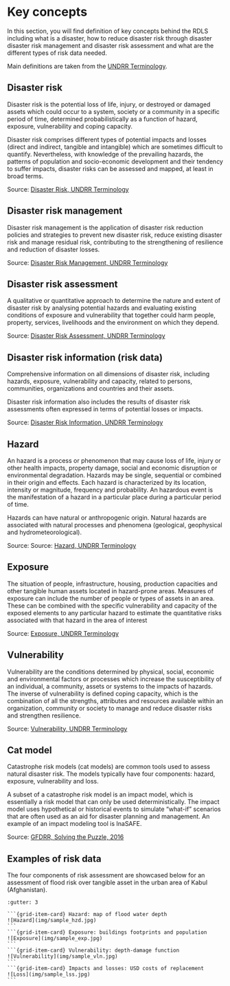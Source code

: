 <!-- https://hackmd.io/VGiOi2NmQDS2Eu9jgUGNwQ -->

# Key concepts

In this section, you will find definition of key concepts behind the RDLS including what is a disaster, how to reduce disaster risk through disaster disaster risk management and disaster risk assessment and what are the different types of risk data needed.

Main definitions are taken from the [UNDRR Terminology](https://www.undrr.org/terminology). 

## Disaster risk

Disaster risk is the potential loss of life, injury, or destroyed or damaged assets which could occur to a system, society or a community in a specific period of time, determined probabilistically as a function of hazard, exposure, vulnerability and coping capacity.

Disaster risk comprises different types of potential impacts and losses (direct and indirect, tangible and intangible) which are sometimes difficult to quantify. Nevertheless, with knowledge of the prevailing hazards, the patterns of population and socio-economic development and their tendency to suffer impacts, disaster risks can be assessed and mapped, at least in broad terms.

Source: [Disaster Risk, UNDRR Terminology](https://www.undrr.org/terminology/disaster-risk)

## Disaster risk management

Disaster risk management is the application of disaster risk reduction policies and strategies to prevent new disaster risk, reduce existing disaster risk and manage residual risk, contributing to the strengthening of resilience and reduction of disaster losses.

Source: [Disaster Risk Management, UNDRR Terminology](https://www.undrr.org/terminology/disaster-risk-management)

## Disaster risk assessment

A qualitative or quantitative approach to determine the nature and extent of disaster risk by analysing potential hazards and evaluating existing conditions of exposure and vulnerability that together could harm people, property, services, livelihoods and the environment on which they depend.

Source: [Disaster Risk Assessment, UNDRR Terminology](https://www.undrr.org/terminology/disaster-risk-assessment)

## Disaster risk information (risk data)

Comprehensive information on all dimensions of disaster risk, including hazards, exposure, vulnerability and capacity, related to persons, communities, organizations and countries and their assets.

Disaster risk information also includes the results of disaster risk assessments often expressed in terms of potential losses or impacts.

Source: [Disaster Risk Information, UNDRR Terminology](https://www.undrr.org/terminology/disaster-risk-information)

<!--![Screenshot](img/risk_assessment.png)
(adapted from "[Understanding risk in an evolving world, World Bank, 2014](https://openknowledge.worldbank.org/handle/10986/20682)")-->

## Hazard

An hazard is a process or phenomenon that may cause loss of life, injury or other health impacts, property damage, social and economic disruption or environmental degradation.  Hazards may be single, sequential or combined in their origin and effects. Each hazard is characterized by its location, intensity or magnitude, frequency and probability. An hazardous event is the manifestation of a hazard in a particular place during a particular period of time.

Hazards can have natural or anthropogenic origin. Natural hazards are associated with natural processes and phenomena (geological, geophysical and hydrometeorological).

Source: Source: [Hazard, UNDRR Terminology](https://www.undrr.org/terminology/hazard)

## Exposure

The situation of people, infrastructure, housing, production capacities and other tangible human assets located in hazard-prone areas. Measures of exposure can include the number of people or types of assets in an area. These can be combined with the specific vulnerability and capacity of the exposed elements to any particular hazard to estimate the quantitative risks associated with that hazard in the area of interest

Source: [Exposure, UNDRR Terminology](https://www.undrr.org/terminology/exposure)

## Vulnerability
Vulnerability are the conditions determined by physical, social, economic and environmental factors or processes which increase the susceptibility of an individual, a community, assets or systems to the impacts of hazards. The inverse of vulnerability is defined coping capacity, which is the combination of all the strengths, attributes and resources available within an organization, community or society to manage and reduce disaster risks and strengthen resilience.

Source: [Vulnerability, UNDRR Terminology](https://www.undrr.org/terminology/vulnerability)

## Cat model

Catastrophe risk models (cat models) are common tools used to assess natural disaster risk. The models typically have four components: hazard, exposure, vulnerability and loss.

A subset of a catastrophe risk model is an impact model, which is essentially a risk model that can only be used deterministically. The impact model uses hypothetical or historical events to simulate “what-if” scenarios that are often used as an aid for disaster planning and management. An example of an impact modeling tool is InaSAFE.

Source: [GFDRR, Solving the Puzzle, 2016](https://www.gfdrr.org/sites/default/files/solving-the-puzzle-report.pdf)

## Examples of risk data

The four components of risk assessment are showcased below for an assessment of flood risk over tangible asset in the urban area of Kabul (Afghanistan).

````{grid} 1 1 1 2
:gutter: 3

```{grid-item-card} Hazard: map of flood water depth
![Hazard](img/sample_hzd.jpg)
```
```{grid-item-card} Exposure: buildings footprints and population
![Exposure](img/sample_exp.jpg)
```
```{grid-item-card} Vulnerability: depth-damage function
![Vulnerability](img/sample_vln.jpg)
```
```{grid-item-card} Impacts and losses: USD costs of replacement
![Loss](img/sample_lss.jpg)
```
````
